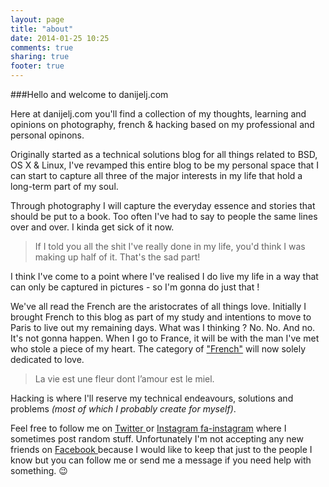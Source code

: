 ```yaml
---
layout: page
title: "about"
date: 2014-01-25 10:25
comments: true
sharing: true
footer: true
---
```

###Hello and welcome to danijelj.com

Here at danijelj.com you'll find a collection of my thoughts, learning and opinions on photography, french &amp; hacking based on my professional and personal opinons.

Originally started as a technical solutions blog for all things related to BSD, OS X &amp; Linux, I've revamped this entire blog to be my personal space that I can start to capture all three of the major interests in my life that hold a long-term part of my soul.

Through photography I will capture the everyday essence and stories that should be put to a book. Too often I've had to say to people the same lines over and over. I kinda get sick of it now.

> If I told you all the shit I've really done in my life, you'd think I was making up half of it. That's the sad part!

I think I've come to a point where I've realised I do live my life in a way that can only be captured in pictures - so I'm gonna do just that !

We've all read the French are the aristocrates of all things love. Initially I brought French to this blog as part of my study and intentions to move to Paris to live out my remaining days. What was I thinking ? No. No. And no. It's not gonna happen. When I go to France, it will be with the man I've met who stole a piece of my heart. The category of ["French"](https://www.danijelj.com/blog/categories/french/) will now solely dedicated to love.

>La vie est une fleur dont l’amour est le miel.

Hacking is where I'll reserve my technical endeavours, solutions and problems _(most of which I probably create for myself)_.

Feel free to follow me on [Twitter <i class="fa  fa-twitter"></i>](http://www.twitter.com/danijeljw) or [Instagram fa-instagram](https://www.instagram.com/danijeljw/) where I sometimes post random stuff. Unfortunately I'm not accepting any new friends on [Facebook <i class="fa fa-facebook"></i>](http://facebook.com/danijel.james) because I would like to keep that just to the people I know but you can follow me or send me a message if you need help with something. 😉